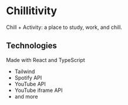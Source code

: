 # Chillitivity
Chill + Activity: a place to study, work, and chill.

## Technologies
Made with React and TypeScript
- Tailwind
- Spotify API
- YouTube API
- YouTube iframe API
- and more